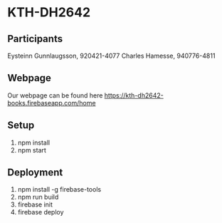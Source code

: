 # KTH-DH2642

## Participants

Eysteinn Gunnlaugsson, 920421-4077
Charles Hamesse, 940776-4811

## Webpage

Our webpage can be found here <https://kth-dh2642-books.firebaseapp.com/home>

## Setup

  1. npm install
  2. npm start

## Deployment

  1. npm install -g firebase-tools
  2. npm run build
  3. firebase init
  4. firebase deploy
